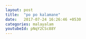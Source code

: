 ```yaml
---
layout: post
title:  "po po kalamane"
date:   2017-07-24 16:26:46 +0530
categories: malayalam
youtubeId: pNqY2CSc88Y
---
```

